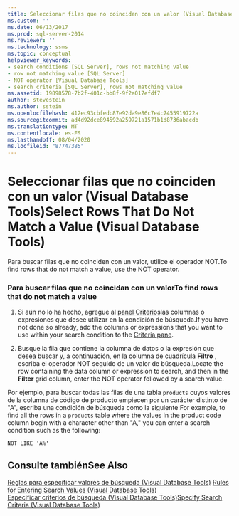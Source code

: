 ```yaml
---
title: Seleccionar filas que no coinciden con un valor (Visual Database Tools) | Microsoft Docs
ms.custom: ''
ms.date: 06/13/2017
ms.prod: sql-server-2014
ms.reviewer: ''
ms.technology: ssms
ms.topic: conceptual
helpviewer_keywords:
- search conditions [SQL Server], rows not matching value
- row not matching value [SQL Server]
- NOT operator [Visual Database Tools]
- search criteria [SQL Server], rows not matching value
ms.assetid: 19898578-7b2f-401c-bb8f-9f2a017efdf7
author: stevestein
ms.author: sstein
ms.openlocfilehash: 412ec93cbfedc87e92da9e86c7e4c7455919722a
ms.sourcegitcommit: ad4d92dce894592a259721a1571b1d8736abacdb
ms.translationtype: MT
ms.contentlocale: es-ES
ms.lasthandoff: 08/04/2020
ms.locfileid: "87747385"
---
```

# <a name="select-rows-that-do-not-match-a-value-visual-database-tools"></a><span data-ttu-id="bebc2-102">Seleccionar filas que no coinciden con un valor (Visual Database Tools)</span><span class="sxs-lookup"><span data-stu-id="bebc2-102">Select Rows That Do Not Match a Value (Visual Database Tools)</span></span>
  <span data-ttu-id="bebc2-103">Para buscar filas que no coinciden con un valor, utilice el operador NOT.</span><span class="sxs-lookup"><span data-stu-id="bebc2-103">To find rows that do not match a value, use the NOT operator.</span></span>  
  
### <a name="to-find-rows-that-do-not-match-a-value"></a><span data-ttu-id="bebc2-104">Para buscar filas que no coincidan con un valor</span><span class="sxs-lookup"><span data-stu-id="bebc2-104">To find rows that do not match a value</span></span>  
  
1.  <span data-ttu-id="bebc2-105">Si aún no lo ha hecho, agregue al [panel Criterios](visual-database-tools.md)las columnas o expresiones que desee utilizar en la condición de búsqueda.</span><span class="sxs-lookup"><span data-stu-id="bebc2-105">If you have not done so already, add the columns or expressions that you want to use within your search condition to the [Criteria pane](visual-database-tools.md).</span></span>  
  
2.  <span data-ttu-id="bebc2-106">Busque la fila que contiene la columna de datos o la expresión que desea buscar y, a continuación, en la columna de cuadrícula **Filtro** , escriba el operador NOT seguido de un valor de búsqueda.</span><span class="sxs-lookup"><span data-stu-id="bebc2-106">Locate the row containing the data column or expression to search, and then in the **Filter** grid column, enter the NOT operator followed by a search value.</span></span>  
  
 <span data-ttu-id="bebc2-107">Por ejemplo, para buscar todas las filas de una tabla `products` cuyos valores de la columna de código de producto empiecen por un carácter distinto de "A", escriba una condición de búsqueda como la siguiente:</span><span class="sxs-lookup"><span data-stu-id="bebc2-107">For example, to find all the rows in a `products` table where the values in the product code column begin with a character other than "A," you can enter a search condition such as the following:</span></span>  
  
```  
NOT LIKE 'A%'  
```  
  
## <a name="see-also"></a><span data-ttu-id="bebc2-108">Consulte también</span><span class="sxs-lookup"><span data-stu-id="bebc2-108">See Also</span></span>  
 <span data-ttu-id="bebc2-109">[Reglas para especificar valores de búsqueda &#40;Visual Database Tools&#41;](rules-for-entering-search-values-visual-database-tools.md) </span><span class="sxs-lookup"><span data-stu-id="bebc2-109">[Rules for Entering Search Values &#40;Visual Database Tools&#41;](rules-for-entering-search-values-visual-database-tools.md) </span></span>  
 [<span data-ttu-id="bebc2-110">Especificar criterios de búsqueda (Visual Database Tools)</span><span class="sxs-lookup"><span data-stu-id="bebc2-110">Specify Search Criteria &#40;Visual Database Tools&#41;</span></span>](specify-search-criteria-visual-database-tools.md)  
  
  
